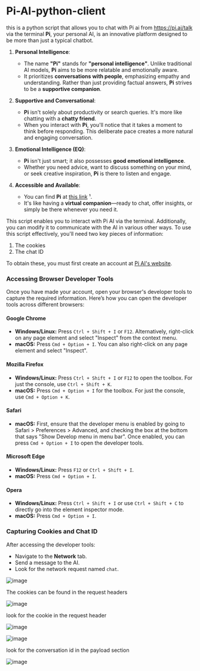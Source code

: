 # Pi-AI-python-client
this is a python script that allows you to chat with Pi ai from https://pi.ai/talk via the terminal
**Pi**, your personal AI, is an innovative platform designed to be more than just a typical chatbot.

1. **Personal Intelligence**:
   - The name **"Pi"** stands for **"personal intelligence"**. Unlike traditional AI models, **Pi** aims to be more relatable and emotionally aware.
   - It prioritizes **conversations with people**, emphasizing empathy and understanding. Rather than just providing factual answers, **Pi** strives to be a **supportive companion**.

2. **Supportive and Conversational**:
   - **Pi** isn't solely about productivity or search queries. It's more like chatting with a **chatty friend**.
   - When you interact with **Pi**, you'll notice that it takes a moment to think before responding. This deliberate pace creates a more natural and engaging conversation.


3. **Emotional Intelligence (EQ)**:
   - **Pi** isn't just smart; it also possesses **good emotional intelligence**.
   - Whether you need advice, want to discuss something on your mind, or seek creative inspiration, **Pi** is there to listen and engage.

4. **Accessible and Available**:
   - You can find **Pi** at [this link](https://pi.ai/talk) ¹.
   - It's like having a **virtual companion**—ready to chat, offer insights, or simply be there whenever you need it.

This script enables you to interact with Pi AI via the terminal. Additionally, you can modify it to communicate with the AI in various other ways. To use this script effectively, you'll need two key pieces of information:

1. The cookies
2. The chat ID

To obtain these, you must first create an account at [Pi AI's website](https://pi.ai).

### Accessing Browser Developer Tools
Once you have made your account, open your browser's developer tools to capture the required information. Here’s how you can open the developer tools across different browsers:

#### Google Chrome
- **Windows/Linux:** Press `Ctrl + Shift + I` or `F12`. Alternatively, right-click on any page element and select "Inspect" from the context menu.
- **macOS:** Press `Cmd + Option + I`. You can also right-click on any page element and select "Inspect".

#### Mozilla Firefox
- **Windows/Linux:** Press `Ctrl + Shift + I` or `F12` to open the toolbox. For just the console, use `Ctrl + Shift + K`.
- **macOS:** Press `Cmd + Option + I` for the toolbox. For just the console, use `Cmd + Option + K`.

#### Safari
- **macOS:** First, ensure that the developer menu is enabled by going to Safari > Preferences > Advanced, and checking the box at the bottom that says "Show Develop menu in menu bar". Once enabled, you can press `Cmd + Option + I` to open the developer tools.

#### Microsoft Edge
- **Windows/Linux:** Press `F12` or `Ctrl + Shift + I`.
- **macOS:** Press `Cmd + Option + I`.

#### Opera
- **Windows/Linux:** Press `Ctrl + Shift + I` or use `Ctrl + Shift + C` to directly go into the element inspector mode.
- **macOS:** Press `Cmd + Option + I`.

### Capturing Cookies and Chat ID
After accessing the developer tools:
- Navigate to the **Network** tab.
- Send a message to the AI.
- Look for the network request named `chat`.
  
![image](https://github.com/Debronejacobs/Pi-AI-python-client/assets/167520006/ad0615b9-f071-4c39-b6f3-bb9fed57fec3)

The cookies can  be found in the request headers 

![image](https://github.com/Debronejacobs/Pi-AI-python-client/assets/167520006/70d0a30c-41ed-4d78-90ee-477dca4305dd)





look for the cookie in the request header



![image](https://github.com/Debronejacobs/Pi-AI-python-client/assets/167520006/5750e5cb-fe68-4382-8303-b600290f592c)





![image](https://github.com/Debronejacobs/Pi-AI-python-client/assets/167520006/a3c4f90d-8496-473f-8458-b4345db8300c)











look for the conversation id in the payload section 






![image](https://github.com/Debronejacobs/Pi-AI-python-client/assets/167520006/a9a87dd9-a406-41be-8175-12063063f713)












